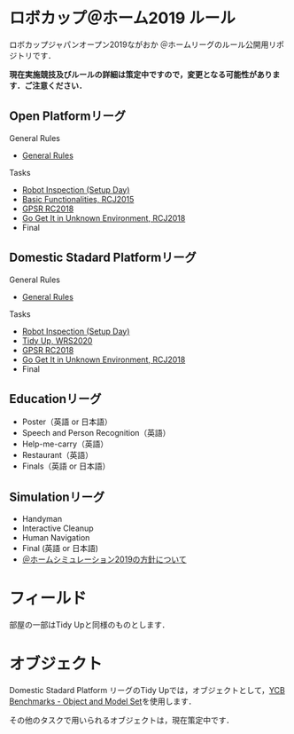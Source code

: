 # ロボカップ＠ホーム2019 ルール
ロボカップジャパンオープン2019ながおか ＠ホームリーグのルール公開用リポジトリです．

**現在実施競技及びルールの詳細は策定中ですので，変更となる可能性があります．ご注意ください．**

## Open Platformリーグ
General Rules
- [General Rules](generalrules.md)

Tasks
- [Robot Inspection (Setup Day)](robotinspection.md)
- [Basic Functionalities, RCJ2015](basicfunctionalities.md)
- [GPSR RC2018](gpsr.md)
- [Go Get It in Unknown Environment, RCJ2018](gogetit.md)
- Final

## Domestic Stadard Platformリーグ
General Rules
- [General Rules](generalrules.md)

Tasks
- [Robot Inspection (Setup Day)](robotinspection.md)
- [Tidy Up, WRS2020](tidyup.md)
- [GPSR RC2018](gpsr.md)
- [Go Get It in Unknown Environment, RCJ2018](gogetit.md)
- Final

## Educationリーグ
- Poster（英語 or 日本語）
- Speech and Person Recognition（英語）
- Help-me-carry（英語）
- Restaurant（英語）
- Finals（英語 or 日本語）

## Simulationリーグ
- Handyman
- Interactive Cleanup
- Human Navigation 
- Final (英語 or 日本語)
- [＠ホームシミュレーション2019の方針について](athome_simulation.md)

# フィールド
部屋の一部はTidy Upと同様のものとします．

# オブジェクト
Domestic Stadard Platform リーグのTidy Upでは，オブジェクトとして，[YCB Benchmarks - Object and Model Set](http://www.ycbbenchmarks.com/object-set/)を使用します．

その他のタスクで用いられるオブジェクトは，現在策定中です．
<!--また，Unknown ObjectはYCB Objectとは別に用意します．-->